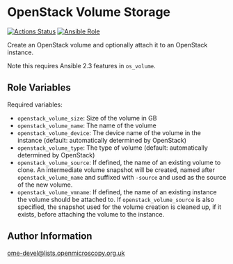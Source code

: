 OpenStack Volume Storage
========================

[![Actions Status](https://github.com/ome/ansible-role-openstack-volume-storage/workflows/Molecule/badge.svg)](https://github.com/ome/ansible-role-openstack-volume-storage/actions)
[![Ansible Role](https://img.shields.io/ansible/role/41992.svg)](https://galaxy.ansible.com/ome/openstack_volume_storage/)

Create an OpenStack volume and optionally attach it to an OpenStack instance.

Note this requires Ansible 2.3 features in `os_volume`.


Role Variables
--------------

Required variables:

- `openstack_volume_size`: Size of the volume in GB
- `openstack_volume_name`: The name of the volume
- `openstack_volume_device`: The device name of the volume in the instance (default: automatically determined by OpenStack)
- `openstack_volume_type`: The type of volume (default: automatically determined by OpenStack)
- `openstack_volume_source`: If defined, the name of an existing volume to clone. An intermediate volume snapshot will be created, named after `openstack_volume_name` and suffixed with `-source` and used as the source of the new volume.
- `openstack_volume_vmname`: If defined, the name of an existing instance the volume should be attached to. If `openstack_volume_source` is also specified, the snapshot used for the volume creation is cleaned up, if it exists, before attaching the volume to the instance.


Author Information
------------------

ome-devel@lists.openmicroscopy.org.uk
